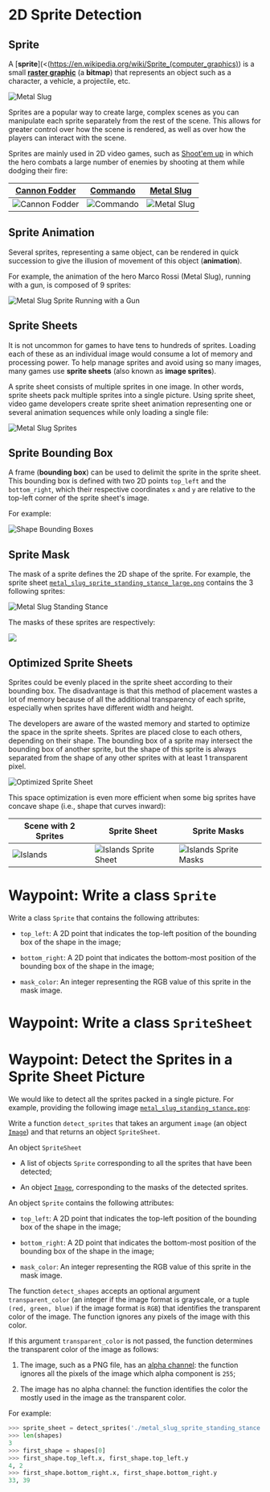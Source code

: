 # 2D Sprite Detection

## Sprite

A [**sprite**](<(<https://en.wikipedia.org/wiki/Sprite_(computer_graphics)>) is a small [**raster graphic**](https://en.wikipedia.org/wiki/Raster_graphics) (a **bitmap**) that represents an object such as a character, a vehicle, a projectile, etc.

![Metal Slug ](metal_slug_sprite_large.png)

Sprites are a popular way to create large, complex scenes as you can manipulate each sprite separately from the rest of the scene. This allows for greater control over how the scene is rendered, as well as over how the players can interact with the scene.

Sprites are mainly used in 2D video games, such as [Shoot'em up](https://en.wikipedia.org/wiki/Shoot_%27em_up) in which the hero combats a large number of enemies by shooting at them while dodging their fire:

| [Cannon Fodder](<https://en.wikipedia.org/wiki/Cannon_Fodder_(video_game)>) | [Commando](<https://en.wikipedia.org/wiki/Commando_(video_game)>) | [Metal Slug](https://en.wikipedia.org/wiki/Metal_Slug) |
| --------------------------------------------------------------------------- | ----------------------------------------------------------------- | ------------------------------------------------------ |
| ![Cannon Fodder](2d_video_game_cannon_fodder.jpg)                           | ![Commando](2d_video_game_commando.jpg)                           | ![Metal Slug](2d_video_game_metal_slug.png)            |

## Sprite Animation

Several sprites, representing a same object, can be rendered in quick succession to give the illusion of movement of this object (**animation**).

For example, the animation of the hero Marco Rossi (Metal Slug), running with a gun, is composed of 9 sprites:

![Metal Slug Sprite Running with a Gun](metal_slug_sprites_running_with_gun.png)

## Sprite Sheets

It is not uncommon for games to have tens to hundreds of sprites. Loading each of these as an individual image would consume a lot of memory and processing power. To help manage sprites and avoid using so many images, many games use **sprite sheets** (also known as **image sprites**).

A sprite sheet consists of multiple sprites in one image. In other words, sprite sheets pack multiple sprites into a single picture. Using sprite sheet, video game developers create sprite sheet animation representing one or several animation sequences while only loading a single file:

![Metal Slug Sprites](metal_slug_sprite_sheet_large.png)

## Sprite Bounding Box

A frame (**bounding box**) can be used to delimit the sprite in the sprite sheet. This bounding box is defined with two 2D points `top_left` and the `bottom_right`, which their respective coordinates `x` and `y` are relative to the top-left corner of the sprite sheet's image.

For example:

![Shape Bounding Boxes](metal_slug_sprite_detection_bounding_boxes.png)

## Sprite Mask

The mask of a sprite defines the 2D shape of the sprite. For example, the sprite sheet [`metal_slug_sprite_standing_stance_large.png`](metal_slug_sprite_standing_stance_large.png) contains the 3 following sprites:

![Metal Slug Standing Stance](metal_slug_sprite_standing_stance_large.png)

The masks of these sprites are respectively:

![](metal_slug_sprite_detection_coloring.png)

## Optimized Sprite Sheets

Sprites could be evenly placed in the sprite sheet according to their bounding box. The disadvantage is that this method of placement wastes a lot of memory because of all the additional transparency of each sprite, especially when sprites have different width and height.

The developers are aware of the wasted memory and started to optimize the space in the sprite sheets. Sprites are placed close to each others, depending on their shape. The bounding box of a sprite may intersect the bounding box of another sprite, but the shape of this sprite is always separated from the shape of any other sprites with at least 1 transparent pixel.

![Optimized Sprite Sheet](optimized_sprite_sheet.png)

This space optimization is even more efficient when some big sprites have concave shape (i.e., shape that curves inward):

| Scene with 2 Sprites    | Sprite Sheet                                 | Sprite Masks                                      |
| ----------------------- | -------------------------------------------- | ------------------------------------------------- |
| ![Islands](islands.png) | ![Islands Sprite Sheet](islands_sprites.png) | ![Islands Sprite Masks](islands_sprite_masks.png) |

# Waypoint: Write a class `Sprite`

Write a class `Sprite` that contains the following attributes:

- `top_left`: A 2D point that indicates the top-left position of the bounding box of the shape in the image;

- `bottom_right`: A 2D point that indicates the bottom-most position of the bounding box of the shape in the image;

- `mask_color`: An integer representing the RGB value of this sprite in the mask image.

# Waypoint: Write a class `SpriteSheet`

# Waypoint: Detect the Sprites in a Sprite Sheet Picture

We would like to detect all the sprites packed in a single picture. For example, providing the following image [`metal_slug_standing_stance.png`](./metal_slug_standing_stance.png):

Write a function `detect_sprites` that takes an argument `image` (an object [`Image`](https://pillow.readthedocs.io/en/stable/reference/Image.html)) and that returns an object `SpriteSheet`.

An object `SpriteSheet`

- A list of objects `Sprite` corresponding to all the sprites that have been detected;

- An object [`Image`](https://pillow.readthedocs.io/en/stable/reference/Image.html), corresponding to the masks of the detected sprites.

An object `Sprite` contains the following attributes:

- `top_left`: A 2D point that indicates the top-left position of the bounding box of the shape in the image;

- `bottom_right`: A 2D point that indicates the bottom-most position of the bounding box of the shape in the image;

- `mask_color`: An integer representing the RGB value of this sprite in the mask image.

The function `detect_shapes` accepts an optional argument `transparent_color` (an integer if the image format is grayscale, or a tuple `(red, green, blue)` if the image format is `RGB`) that identifies the transparent color of the image. The function ignores any pixels of the image with this color.

If this argument `transparent_color` is not passed, the function determines the transparent color of the image as follows:

1. The image, such as a PNG file, has an [alpha channel](<https://en.wikipedia.org/wiki/Transparency_(graphic)>): the function ignores all the pixels of the image which alpha component is `255`;

2. The image has no alpha channel: the function identifies the color the mostly used in the image as the transparent color.

For example:

```python
>>> sprite_sheet = detect_sprites('./metal_slug_sprite_standing_stance.png')
>>> len(shapes)
3
>>> first_shape = shapes[0]
>>> first_shape.top_left.x, first_shape.top_left.y
4, 2
>>> first_shape.bottom_right.x, first_shape.bottom_right.y
33, 39
```
